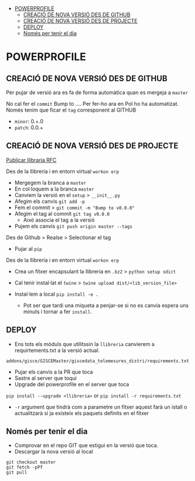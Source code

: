 <!-- TOC INICIO -->
- [POWERPROFILE](#powerprofile)
  - [CREACIÓ DE NOVA VERSIÓ DES DE GITHUB](#creació-de-nova-versió-des-de-github)
  - [CREACIÓ DE NOVA VERSIÓ DES DE PROJECTE](#creació-de-nova-versió-des-de-projecte)
  - [DEPLOY](#deploy)
  - [Només per tenir el dia](#només-per-tenir-el-dia)
<!-- TOC FIN -->

# POWERPROFILE

## CREACIÓ DE NOVA VERSIÓ DES DE GITHUB

Per pujar de versió ara es fa de forma automàtica quan es mergeja a `master`

No cal fer el `commit` Bump to .... Per fer-ho ara en Pol ho ha automatizat. Només tenim que ficar el `tag` corresponent al GITHUB
* `minor`: 0.+.0
* `patch`: 0.0.+


## CREACIÓ DE NOVA VERSIÓ DES DE PROJECTE

[Publicar llibraria RFC](https://rfc.gisce.net/t/publicar-una-llibreria-a-pypi-amb-twine/2011)

Des de la llibreria i en entorn virtual `workon erp`

* Mergegem la branca a `master`
* En col·loquem a la branca `master`
* Canviem la versió en el `setup` > `__init__.py`
* Afegim els canvis `git add -p`
* Fem el commit > `git commit -m "Bump to v0.0.0"`
* Afegim el tag al commit `git tag v0.0.0`
    * Això associa el tag a la versió
* Pujem els canvis `git push origin master --tags`

Des de Github > Realse > Selectionar el tag

* Pujar al `pip`

Des de la llibreria i en entorn virtual `workon erp`

* Crea un fitxer encapsulant la llibreria en `.bz2` > `python setup sdict` 
* Cal tenir instal·lat el `twine` > `twine upload dist/<lib_version_file>`

* Instal·lem a local `pip install -e .`
  * Pot ser que tardi una miqueta a penjar-se si no es canvia espera uns minuts i tornar a fer `install`.


## DEPLOY

* Ens tots els mòduls que utilitssin la `llibreria` canvierem a requirtements.txt a la versió actual.

`addons/gisce/GISCEMaster/giscedata_telemesures_distri/requirements.txt`

* Pujar els canvis a la PR que toca
* Sastre al server que toqui
* Upgrade del powerprofile en el server que toca

`pip install --upgrade <llibreria>`
or
`pip install -r requirements.txt`

* `-r` argument que tindrà com a parametre un fitxer aquest farà un istall o actualitzarà si ja existeix els paquets definits en el fitxer 

## Només per tenir el dia

* Comprovar en el repo GIT que estigui en la versió que toca.
* Descargar la nova versió al local

```
git checkout master
git fetch -pPf
git pull
```